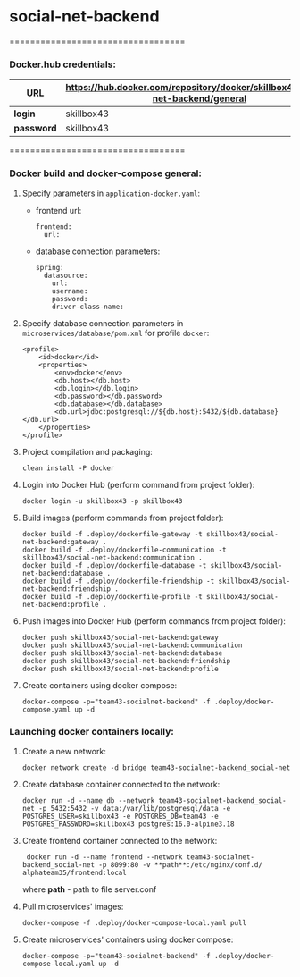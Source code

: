 # social-net-backend

==================================

### Docker.hub credentials:

| URL          |  https://hub.docker.com/repository/docker/skillbox43/social-net-backend/general   |
|--------------|-----|
| **login**    |   skillbox43  |
| **password** |   skillbox43  |

==================================

### Docker build and docker-compose general:

1. Specify parameters in `application-docker.yaml`: 

   - frontend url:
     
         frontend:
           url:

   - database connection parameters:

         spring:
           datasource:
             url:
             username:
             password:
             driver-class-name:
    
2. Specify database connection parameters in `microservices/database/pom.xml` for profile `docker`:

       <profile>
           <id>docker</id>
           <properties>
               <env>docker</env>
               <db.host></db.host>
               <db.login></db.login>
               <db.password></db.password>
               <db.database></db.database>
               <db.url>jdbc:postgresql://${db.host}:5432/${db.database}</db.url>
           </properties>
       </profile>

3. Project compilation and packaging: 

       clean install -P docker

4. Login into Docker Hub (perform command from project folder):
 
       docker login -u skillbox43 -p skillbox43

5. Build images (perform commands from project folder):

       docker build -f .deploy/dockerfile-gateway -t skillbox43/social-net-backend:gateway .
       docker build -f .deploy/dockerfile-communication -t skillbox43/social-net-backend:communication .
       docker build -f .deploy/dockerfile-database -t skillbox43/social-net-backend:database .
       docker build -f .deploy/dockerfile-friendship -t skillbox43/social-net-backend:friendship .
       docker build -f .deploy/dockerfile-profile -t skillbox43/social-net-backend:profile . 

6. Push images into Docker Hub (perform commands from project folder):

       docker push skillbox43/social-net-backend:gateway
       docker push skillbox43/social-net-backend:communication
       docker push skillbox43/social-net-backend:database
       docker push skillbox43/social-net-backend:friendship
       docker push skillbox43/social-net-backend:profile

7. Create containers using docker compose:

       docker-compose -p="team43-socialnet-backend" -f .deploy/docker-compose.yaml up -d

### Launching docker containers locally:

1. Create a new network:

       docker network create -d bridge team43-socialnet-backend_social-net
   
2. Create database container connected to the network:

       docker run -d --name db --network team43-socialnet-backend_social-net -p 5432:5432 -v data:/var/lib/postgresql/data -e POSTGRES_USER=skillbox43 -e POSTGRES_DB=team43 -e POSTGRES_PASSWORD=skillbox43 postgres:16.0-alpine3.18
   
3. Create frontend container connected to the network:

        docker run -d --name frontend --network team43-socialnet-backend_social-net -p 8099:80 -v **path**:/etc/nginx/conf.d/ alphateam35/frontend:local
   
    where **path** - path to file server.conf 

4. Pull microservices' images:

       docker-compose -f .deploy/docker-compose-local.yaml pull
   
5. Create microservices' containers using docker compose:

       docker-compose -p="team43-socialnet-backend" -f .deploy/docker-compose-local.yaml up -d
